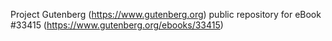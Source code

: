 Project Gutenberg (https://www.gutenberg.org) public repository for eBook #33415 (https://www.gutenberg.org/ebooks/33415)
